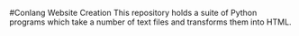 #Conlang Website Creation
This repository holds a suite of Python programs which take a number of text files and transforms them into HTML.
